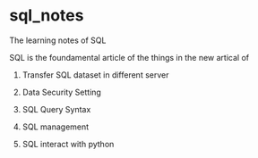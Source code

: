 # sql_notes
The learning notes of SQL


SQL is the foundamental article of the things in the new artical of 


1. Transfer SQL dataset in different server

2. Data Security Setting

3. SQL Query Syntax

4. SQL management

5. SQL interact with python
